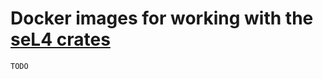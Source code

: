 # Docker images for working with the [seL4 crates](https://github.com/seL4/rust-sel4)

```
TODO
```

